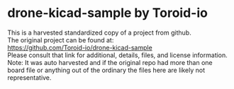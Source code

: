
# drone-kicad-sample by Toroid-io  
This is a harvested standardized copy of a project from github.  
The original project can be found at:  
https://github.com/Toroid-io/drone-kicad-sample  
Please consult that link for additional, details, files, and license information.  
Note: It was auto harvested and if the original repo had more than one board file or anything out of the ordinary the files here are likely not representative.  
    